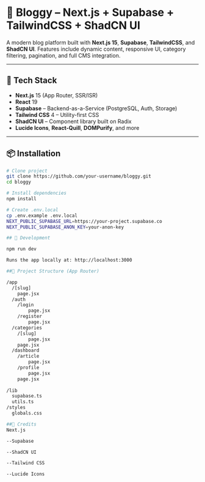 # 📝 Bloggy – Next.js + Supabase + TailwindCSS + ShadCN UI

A modern blog platform built with **Next.js 15**, **Supabase**, **TailwindCSS**, and **ShadCN UI**. Features include dynamic content, responsive UI, category filtering, pagination, and full CMS integration.

---

## 🚀 Tech Stack

- **Next.js** 15 (App Router, SSR/ISR)
- **React** 19
- **Supabase** – Backend-as-a-Service (PostgreSQL, Auth, Storage)
- **Tailwind CSS** 4 – Utility-first CSS
- **ShadCN UI** – Component library built on Radix
- **Lucide Icons**, **React-Quill**, **DOMPurify**, and more

---

## 📦 Installation

```bash
# Clone project
git clone https://github.com/your-username/bloggy.git
cd bloggy

# Install dependencies
npm install

# Create .env.local
cp .env.example .env.local
NEXT_PUBLIC_SUPABASE_URL=https://your-project.supabase.co
NEXT_PUBLIC_SUPABASE_ANON_KEY=your-anon-key

## 🧪 Development

npm run dev

Runs the app locally at: http://localhost:3000

##📁 Project Structure (App Router)

/app
  /[slug]
    page.jsx
  /auth
    /login
        page.jsx
    /register
        page.jsx
  /categories
    /[slug]
        page.jsx
    page.jsx
  /dashboard
    /article
        page.jsx
    /profile
        page.jsx
    page.jsx
       
/lib
  supabase.ts
  utils.ts
/styles
  globals.css

##🙌 Credits
Next.js

--Supabase

--ShadCN UI

--Tailwind CSS

--Lucide Icons


